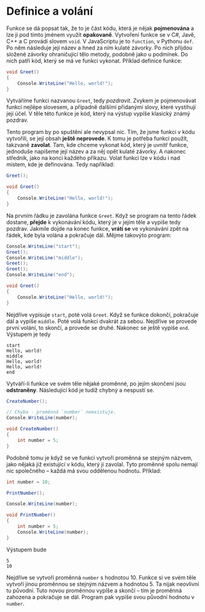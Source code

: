 # Definice a volání

Funkce se dá popsat tak, že to je část kódu, která je nějak **pojmenována** a lze ji pod tímto jménem využít **opakovaně**. Vytvoření funkce se v C#, Javě, C++ a C provádí slovem `void`. V JavaScriptu je to `function`, v Pythonu `def`. Po něm následuje její název a hned za ním kulaté závorky. Po nich přijdou složené závorky ohraničující tělo metody, podobně jako u podmínek. Do nich patří kód, který se má ve funkci vykonat. Příklad definice funkce:

```csharp
void Greet()
{
    Console.WriteLine("Hello, world!");
}
```

Vytváříme funkci nazvanou `Greet`, tedy *pozdravit*. Zvykem je pojmenovávat funkci nejlépe slovesem, a případně dalšími přidanými slovy, které vystihují její účel. V těle této funkce je kód, který na výstup vypíše klasický známý pozdrav.

Tento program by po spuštění ale nevypsal nic. Tím, že jsme funkci v kódu vytvořili, se její obsah **ještě neprovede**. K tomu je potřeba funkci použít, takzvaně **zavolat**. Tam, kde chceme vykonat kód, který je uvnitř funkce, jednoduše napíšeme její název a za něj opět kulaté závorky. A nakonec středník, jako na konci každého příkazu. Volat funkci lze v kódu i nad místem, kde je definována. Tedy například:

```csharp
Greet();

void Greet()
{
    Console.WriteLine("Hello, world!");
}
```

Na prvním řádku je zavolána funkce `Greet`. Když se program na tento řádek dostane, **přejde** k vykonávání kódu, který je v jejím těle a vypíše tedy pozdrav. Jakmile dojde na konec funkce, **vrátí se** ve vykonávání zpět na řádek, kde byla volána a pokračuje dál. Mějme takovýto program:

```csharp
Console.WriteLine("start");
Greet();
Console.WriteLine("middle");
Greet();
Greet();
Console.WriteLine("end");

void Greet()
{
    Console.WriteLine("Hello, world!");
}
```

Nejdříve vypisuje `start`, poté volá `Greet`. Když se funkce dokončí, pokračuje dál a vypíše `middle`. Poté volá funkci dvakrát za sebou. Nejdříve se provede první volání, to skončí, a provede se druhé. Nakonec se ještě vypíše `end`. Výstupem je tedy

```
start
Hello, world!
middle
Hello, world!
Hello, world!
end
```

Vytváří-li funkce ve svém těle nějaké proměnné, po jejím skončení jsou **odstraněny**. Následující kód je tudíž chybný a nespustí se.

```csharp
CreateNumber();

// Chyba - proměnná `number` neexistuje.
Console.WriteLine(number);

void CreateNumber()
{
    int number = 5;
}
```

Podobně tomu je když se ve funkci vytvoří proměnná se stejným názvem, jako nějaká již existující v kódu, který ji zavolal. Tyto proměnné spolu nemají nic společného – každá má svou oddělenou hodnotu. Příklad:

```csharp
int number = 10;

PrintNumber();

Console.WriteLine(number);

void PrintNumber()
{
    int number = 5;
    Console.WriteLine(number);
}
```

Výstupem bude

```
5
10
```

Nejdříve se vytvoří proměnná `number` s hodnotou 10. Funkce si ve svém těle vytvoří jinou proměnnou se stejným názvem a hodnotou 5. Ta nijak neovlivní tu původní. Tuto novou proměnnou vypíše a skončí – tím je proměnná zahozena a pokračuje se dál. Program pak vypíše svou původní hodnotu v `number`.
